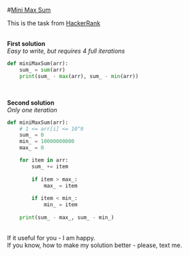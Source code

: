 #[Mini Max Sum](https://www.hackerrank.com/challenges/mini-max-sum/problem)

This is the task from [HackerRank](https://www.hackerrank.com/dashboard)
<br>
<br>

**First solution**
<br>
*Easy to write, but requires 4 full iterations*
```python
def miniMaxSum(arr):
    sum_ = sum(arr)
    print(sum_ - max(arr), sum_ - min(arr))
```

<br>

**Second solution**
<br>
*Only one iteration*
```python
def miniMaxSum(arr):
    # 1 <= arr[i] <= 10^9
    sum_ = 0
    min_ = 10000000000
    max_ = 0

    for item in arr:
        sum_ += item
        
        if item > max_:
            max_ = item
        
        if item < min_:
            min_ = item
    
    print(sum_ - max_, sum_ - min_)
```

<br>
If it useful for you - I am happy. <br>
If you know, how to make my solution better - please, text me.
